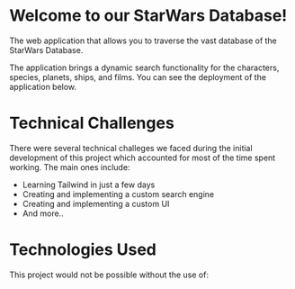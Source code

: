 # Welcome to our StarWars Database!

The web application that allows you to traverse the vast database of the StarWars Database.

The application brings a dynamic search functionality for the characters, species, planets, ships, and films.
You can see the deployment of the application below.

# Technical Challenges

There were several technical challeges we faced during the initial development of this project which accounted for most of the time spent working. The main ones include:

* Learning Tailwind in just a few days
* Creating and implementing a custom search engine
* Creating and implementing a custom UI
* And more..

# Technologies Used

This project would not be possible without the use of:




